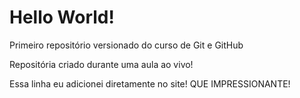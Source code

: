 # Hello World!
Primeiro repositório versionado do curso de Git e GitHub

Repositória criado durante uma aula ao vivo!

Essa linha eu adicionei diretamente no site! QUE IMPRESSIONANTE!
